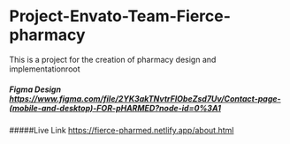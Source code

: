 # Project-Envato-Team-Fierce-pharmacy
This is a project for the creation of pharmacy design and implementationroot

##### Figma Design https://www.figma.com/file/2YK3akTNvtrFlObeZsd7Uv/Contact-page-(mobile-and-desktop)-FOR-pHARMED?node-id=0%3A1

#####Live Link https://fierce-pharmed.netlify.app/about.html
